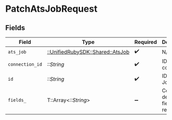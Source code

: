 # PatchAtsJobRequest


## Fields

| Field                                                             | Type                                                              | Required                                                          | Description                                                       |
| ----------------------------------------------------------------- | ----------------------------------------------------------------- | ----------------------------------------------------------------- | ----------------------------------------------------------------- |
| `ats_job`                                                         | [::UnifiedRubySDK::Shared::AtsJob](../../models/shared/atsjob.md) | :heavy_check_mark:                                                | N/A                                                               |
| `connection_id`                                                   | *::String*                                                        | :heavy_check_mark:                                                | ID of the connection                                              |
| `id`                                                              | *::String*                                                        | :heavy_check_mark:                                                | ID of the Job                                                     |
| `fields_`                                                         | T::Array<*::String*>                                              | :heavy_minus_sign:                                                | Comma-delimited fields to return                                  |